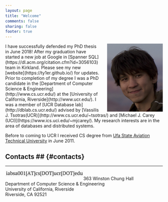 ```yaml
---
layout: page
title: "Welcome"
comments: false
sharing: false
footer: true
---
```


<img id="profile_photo" src="images/photo.jpg" alt="Ildar Profile Photo" title="Ildar Absalyamov" style="float:right;margin:0 0 0 20px" height="218" width="178">
I have successfully defended my PhD thesis in June 2018! After my graduation have started a new job at Google in [Spanner SQL](https://dl.acm.org/citation.cfm?id=3056103) team in Kirkland. Please see my new [website](https://ty1er.github.io/) for updates.
Prior to completion of my degree I was a PhD candidate in the [Department of Computer Science & Engineering](http://www.cs.ucr.edu/) at the [University of California, Riverside](http://www.ucr.edu/).
I was a member of [UCR Database lab](http://dblab.cs.ucr.edu/) advised by [Vassilis J. Tsotras(UCR)](http://www.cs.ucr.edu/~tsotras/) and [Michael J. Carey (UCI)](https://www.ics.uci.edu/~mjcarey/). My research interests are in the area of databases and distributed systems.

Before to coming to UCR I received CS degree from [Ufa State Aviation Technical University](http://ugatu.ac.ru/) in June 2011.


## Contacts ## {#contacts}
---------

<img id="icon_image" src="images/email.jpg" alt="email" title="iabsa001" style="float:left;box-shadow: 0 0 black" width="250"><br>
363 Winston Chung Hall<br>
Department of Computer Science & Engineering<br>
University of California, Riverside<br>
Riverside, CA 92521
